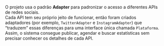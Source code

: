 O projeto usa o padrão **Adapter** para padronizar o acesso a diferentes APIs de redes sociais.  
Cada API tem seu próprio jeito de funcionar, então foram criados adaptadores (por exemplo, `TwitterAdapter` e `InstagramAdapter`) que “traduzem” essas diferenças para uma interface única chamada `Plataforma`.  
Assim, o sistema consegue publicar, agendar e buscar estatísticas sem precisar conhecer os detalhes de cada API.

